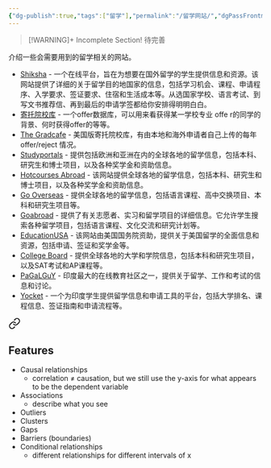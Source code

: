```yaml
---
{"dg-publish":true,"tags":["留学"],"permalink":"/留学网站/","dgPassFrontmatter":true,"created":"2023-04-22T12:14:06.900+08:00","updated":"2023-04-22T15:59:32.194+08:00"}
---
```



> [!WARNING]+ Incomplete Section!
> 待完善

介绍一些会需要用到的留学相关的网站。


- [Shiksha](https://studyabroad.shiksha.com/) - 一个在线平台，旨在为想要在国外留学的学生提供信息和资源。该网站提供了详细的关于留学目的地国家的信息，包括学习机会、课程、申请程序、入学要求、签证要求、住宿和生活成本等。从选国家学校、语言考试、到写文书推荐信、再到最后的申请学签都给你安排得明明白白。
- [寄托院校库](https://schools.gter.net/) - 一个offer数据库，可以用来看获得某一学校专业 offe r的同学的背景、何时获得offer的等等。
- [The Gradcafe](https://www.thegradcafe.com/) - 美国版寄托院校库，有由本地和海外申请者自己上传的每年 offer/reject 情况。
- [Studyportals](https://studyportals.com/) - 提供包括欧洲和亚洲在内的全球各地的留学信息，包括本科、研究生和博士项目，以及各种奖学金和资助信息。
- [Hotcourses Abroad](https://www.hotcoursesabroad.com/) - 该网站提供全球各地的留学信息，包括本科、研究生和博士项目，以及各种奖学金和资助信息。
- [Go Overseas](https://www.gooverseas.com/) - 提供全球各地的留学信息，包括语言课程、高中交换项目、本科和研究生项目等。
- [Goabroad](https://www.goabroad.com/) - 提供了有关志愿者、实习和留学项目的详细信息。它允许学生搜索各种留学项目，包括语言课程、文化交流和研究计划等。
- [EducationUSA](https://educationusa.state.gov/) - 该网站由美国国务院资助，提供关于美国留学的全面信息和资源，包括申请、签证和奖学金等。
- [College Board](https://www.collegeboard.org/) - 提供全球各地的大学和学院信息，包括本科和研究生项目，以及SAT考试和AP课程等。
- [PaGaLGuY]([https://www.pagalguy.com/](https://www.pagalguy.com/)) - 印度最大的在线教育社区之一，提供关于留学、工作和考试的信息和讨论。
- [Yocket](https://yocket.com/) - 一个为印度学生提供留学信息和申请工具的平台，包括大学排名、课程信息、签证指南和申请流程等。



<div class="transclusion internal-embed is-loaded"><a class="markdown-embed-link" href="/english/#features" aria-label="Open link"><svg xmlns="http://www.w3.org/2000/svg" width="24" height="24" viewBox="0 0 24 24" fill="none" stroke="currentColor" stroke-width="2" stroke-linecap="round" stroke-linejoin="round" class="svg-icon lucide-link"><path d="M10 13a5 5 0 0 0 7.54.54l3-3a5 5 0 0 0-7.07-7.07l-1.72 1.71"></path><path d="M14 11a5 5 0 0 0-7.54-.54l-3 3a5 5 0 0 0 7.07 7.07l1.71-1.71"></path></svg></a>
<div class="markdown-embed">

## Features

- Causal relationships
    - correlation ≠ causation, but we still use the y-axis for what appears to be the dependent variable
- Associations
    - describe what you see
- Outliers
- Clusters
- Gaps
- Barriers (boundaries)
- Conditional relationships
    - different relationships for different intervals of x
</div>
</div>
